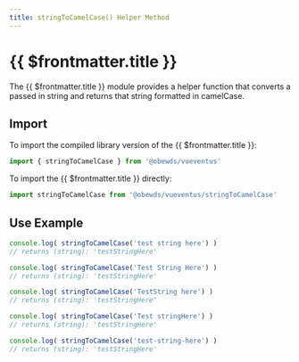 ```yaml
---
title: stringToCamelCase() Helper Method
---
```



<script setup>
    import DocsPackageVersion from '../../../src/views/compos/DocsPackageVersion.vue'
</script>



# {{ $frontmatter.title }}

The {{ $frontmatter.title }} module provides a helper function that converts a passed in string and returns that string formatted in camelCase.







## Import

To import the compiled library version of the {{ $frontmatter.title }}:

```javascript
import { stringToCamelCase } from '@obewds/vueventus'
```

To import the {{ $frontmatter.title }} directly:

```javascript
import stringToCamelCase from '@obewds/vueventus/stringToCamelCase'
```






## Use Example

```javascript
console.log( stringToCamelCase('test string here') )
// returns (string): 'testStringHere'

console.log( stringToCamelCase('Test String Here') )
// returns (string): 'testStringHere'

console.log( stringToCamelCase('TestString here') )
// returns (string): 'testStringHere'

console.log( stringToCamelCase('Test stringHere') )
// returns (string): 'testStringHere'

console.log( stringToCamelCase('test-string-here') )
// returns (string): 'testStringHere'
```






<DocsPackageVersion/>
